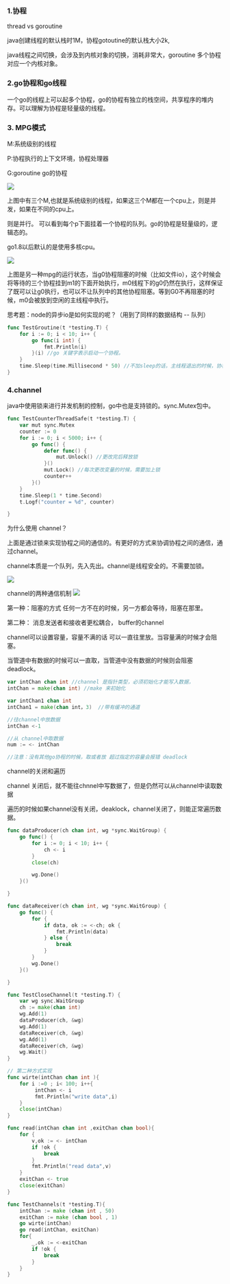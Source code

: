 ### 1.协程

thread vs goroutine

java创建线程的默认栈时1M，协程gotoutine的默认栈大小2k,

java线程之间切换，会涉及到内核对象的切换，消耗非常大，goroutine 多个协程对应一个内核对象。

### 2.go协程和go线程

一个go的线程上可以起多个协程，go的协程有独立的栈空间，共享程序的堆内存。可以理解为协程是轻量级的线程。

### 3. MPG模式

M:系统级别的线程

P:协程执行的上下文环境，协程处理器

G:goroutine go的协程

<img src="../image/mpg1.png" />

上图中有三个M,也就是系统级别的线程，如果这三个M都在一个cpu上，则是并发，如果在不同的cpu上。

则是并行。 可以看到每个p下面挂着一个协程的队列。go的协程是轻量级的，逻辑态的。

go1.8以后默认的是使用多核cpu。

<img src="../image/mpg2.png" />

上图是另一种mpg的运行状态，当g0协程阻塞的时候（比如文件io），这个时候会将等待的三个协程挂到m1的下面开始执行，m0线程下的g0仍然在执行，这样保证了既可以让g0执行，也可以不让队列中的其他协程阻塞。等到G0不再阻塞的时候，m0会被放到空闲的主线程中执行。

思考题：node的异步io是如何实现的呢？（用到了同样的数据结构 -- 队列）

```go
func TestGroutine(t *testing.T) {
	for i := 0; i < 10; i++ {
		go func(i int) {
			fmt.Println(i)
		}(i) //go 关键字表示启动一个协程。
	}
	time.Sleep(time.Millisecond * 50) //不加sleep的话，主线程退出的时候，协程也就退出了
}
```

### 4.channel

java中使用锁来进行并发机制的控制，go中也是支持锁的。sync.Mutex包中。

```go
func TestCounterThreadSafe(t *testing.T) {
	var mut sync.Mutex
	counter := 0
	for i := 0; i < 5000; i++ {
		go func() {
			defer func() {
				mut.Unlock() //更改完后释放锁
			}()
			mut.Lock() //每次更改变量的时候，需要加上锁
			counter++
		}()
	}
	time.Sleep(1 * time.Second)
	t.Logf("counter = %d", counter)

}
```

为什么使用 channel？

上面是通过锁来实现协程之间的通信的。有更好的方式来协调协程之间的通信，通过channel。

channel本质是一个队列，先入先出。channel是线程安全的。不需要加锁。

<img src="../image/csp1.png" />

channel的两种通信机制
<img src="../image/csp2.png" />

第一种：阻塞的方式   任何一方不在的时候，另一方都会等待，阻塞在那里。

第二种： 消息发送者和接收者更松耦合， buffer的channel

channel可以设置容量，容量不满的话 可以一直往里放。当容量满的时候才会阻塞。

当管道中有数据的时候可以一直取，当管道中没有数据的时候则会阻塞deadlock。

```go
var intChan chan int //channel 是指针类型，必须初始化才能写入数据，
intChan = make(chan int) //make 来初始化

var intChan1 chan int 
intChan1 = make(chan int，3)  //带有缓冲的通道

//往channel中放数据
intChan <-1

//从 channel中取数据
num := <- intChan

//注意：没有其他go协程的时候，取或者放 超过指定的容量会报错 deadlock 
```

channel的关闭和遍历

channel 关闭后，就不能往chnnel中写数据了，但是仍然可以从channel中读取数据

遍历的时候如果channel没有关闭，deaklock，channel关闭了，则能正常遍历数据。

```go
func dataProducer(ch chan int, wg *sync.WaitGroup) {
	go func() {
		for i := 0; i < 10; i++ {
			ch <- i
		}
		close(ch)

		wg.Done()
	}()

}

func dataReceiver(ch chan int, wg *sync.WaitGroup) {
	go func() {
		for {
			if data, ok := <-ch; ok {
				fmt.Println(data)
			} else {
				break
			}
		}
		wg.Done()
	}()

}

func TestCloseChannel(t *testing.T) {
	var wg sync.WaitGroup
	ch := make(chan int)
	wg.Add(1)
	dataProducer(ch, &wg)
	wg.Add(1)
	dataReceiver(ch, &wg)
	wg.Add(1)
	dataReceiver(ch, &wg)
	wg.Wait()
}
```



```go
// 第二种方式实现
func wirte(intChan chan int ){
	for i :=0 ; i< 100; i++{
		 intChan <- i
		 fmt.Println("write data",i)
	}
	close(intChan)
}

func read(intChan chan int ,exitChan chan bool){
	for {
		v,ok := <- intChan
		if !ok {
			break
		}
		fmt.Println("read data",v)
	}
	exitChan <- true
	close(exitChan)
}

func TestChannels(t *testing.T){
	intChan := make (chan int , 50)
	exitChan := make (chan bool , 1)
	go wirte(intChan)
	go read(intChan, exitChan)
	for{
		_,ok := <-exitChan
		if !ok {
			break
		}
	}
}
```








